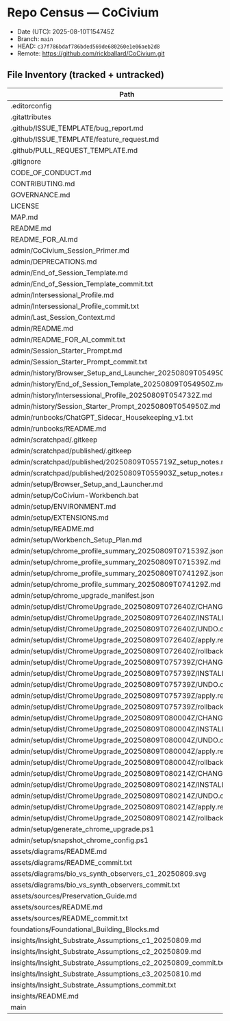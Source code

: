 # Repo Census — CoCivium

- Date (UTC): 2025-08-10T154745Z
- Branch: `main`
- HEAD: `c37f786bdaf786bded569de680260e1e06aeb2d8`
- Remote: https://github.com/rickballard/CoCivium.git

## File Inventory (tracked + untracked)

| Path | Bytes | Tracked |
|------|-------|---------|
| .editorconfig | 188 | y |
| .gitattributes | 188 | y |
| .github/ISSUE_TEMPLATE/bug_report.md | 307 | y |
| .github/ISSUE_TEMPLATE/feature_request.md | 303 | y |
| .github/PULL_REQUEST_TEMPLATE.md | 303 | y |
| .gitignore | 107 | y |
| CODE_OF_CONDUCT.md | 847 | y |
| CONTRIBUTING.md | 674 | y |
| GOVERNANCE.md | 493 | y |
| LICENSE | 8150 | y |
| MAP.md | 388 | y |
| README.md | 897 | y |
| README_FOR_AI.md | 472 | y |
| admin/CoCivium_Session_Primer.md | 667 | y |
| admin/DEPRECATIONS.md | 435 | y |
| admin/End_of_Session_Template.md | 781 | y |
| admin/End_of_Session_Template_commit.txt | 75 | y |
| admin/Intersessional_Profile.md | 3401 | y |
| admin/Intersessional_Profile_commit.txt | 74 | y |
| admin/Last_Session_Context.md | 1244 | y |
| admin/README.md | 790 | y |
| admin/README_FOR_AI_commit.txt | 59 | y |
| admin/Session_Starter_Prompt.md | 465 | y |
| admin/Session_Starter_Prompt_commit.txt | 74 | y |
| admin/history/Browser_Setup_and_Launcher_20250809T054950Z.md | 2065 | y |
| admin/history/End_of_Session_Template_20250809T054950Z.md | 781 | y |
| admin/history/Intersessional_Profile_20250809T054732Z.md | 3401 | y |
| admin/history/Session_Starter_Prompt_20250809T054950Z.md | 465 | y |
| admin/runbooks/ChatGPT_Sidecar_Housekeeping_v1.txt | 3214 | y |
| admin/runbooks/README.md | 633 | y |
| admin/scratchpad/.gitkeep | 0 | y |
| admin/scratchpad/published/.gitkeep | 0 | y |
| admin/scratchpad/published/20250809T055719Z_setup_notes.md | 54 | y |
| admin/scratchpad/published/20250809T055903Z_setup_notes.md | 54 | y |
| admin/setup/Browser_Setup_and_Launcher.md | 432 | y |
| admin/setup/CoCivium-Workbench.bat | 1120 | y |
| admin/setup/ENVIRONMENT.md | 474 | y |
| admin/setup/EXTENSIONS.md | 275 | y |
| admin/setup/README.md | 1380 | y |
| admin/setup/Workbench_Setup_Plan.md | 3493 | y |
| admin/setup/chrome_profile_summary_20250809T071539Z.json | 273 | y |
| admin/setup/chrome_profile_summary_20250809T071539Z.md | 347 | y |
| admin/setup/chrome_profile_summary_20250809T074129Z.json | 395 | y |
| admin/setup/chrome_profile_summary_20250809T074129Z.md | 347 | y |
| admin/setup/chrome_upgrade_manifest.json | 1357 | y |
| admin/setup/dist/ChromeUpgrade_20250809T072640Z/CHANGES.md | 545 | y |
| admin/setup/dist/ChromeUpgrade_20250809T072640Z/INSTALL.cmd | 78 | y |
| admin/setup/dist/ChromeUpgrade_20250809T072640Z/UNDO.cmd | 85 | y |
| admin/setup/dist/ChromeUpgrade_20250809T072640Z/apply.reg | 595 | y |
| admin/setup/dist/ChromeUpgrade_20250809T072640Z/rollback.reg | 94 | y |
| admin/setup/dist/ChromeUpgrade_20250809T075739Z/CHANGES.md | 439 | y |
| admin/setup/dist/ChromeUpgrade_20250809T075739Z/INSTALL.cmd | 78 | y |
| admin/setup/dist/ChromeUpgrade_20250809T075739Z/UNDO.cmd | 85 | y |
| admin/setup/dist/ChromeUpgrade_20250809T075739Z/apply.reg | 485 | y |
| admin/setup/dist/ChromeUpgrade_20250809T075739Z/rollback.reg | 94 | y |
| admin/setup/dist/ChromeUpgrade_20250809T080004Z/CHANGES.md | 439 | y |
| admin/setup/dist/ChromeUpgrade_20250809T080004Z/INSTALL.cmd | 78 | y |
| admin/setup/dist/ChromeUpgrade_20250809T080004Z/UNDO.cmd | 85 | y |
| admin/setup/dist/ChromeUpgrade_20250809T080004Z/apply.reg | 485 | y |
| admin/setup/dist/ChromeUpgrade_20250809T080004Z/rollback.reg | 94 | y |
| admin/setup/dist/ChromeUpgrade_20250809T080214Z/CHANGES.md | 1376 | y |
| admin/setup/dist/ChromeUpgrade_20250809T080214Z/INSTALL.cmd | 78 | y |
| admin/setup/dist/ChromeUpgrade_20250809T080214Z/UNDO.cmd | 85 | y |
| admin/setup/dist/ChromeUpgrade_20250809T080214Z/apply.reg | 2693 | y |
| admin/setup/dist/ChromeUpgrade_20250809T080214Z/rollback.reg | 94 | y |
| admin/setup/generate_chrome_upgrade.ps1 | 3460 | y |
| admin/setup/snapshot_chrome_config.ps1 | 4822 | y |
| assets/diagrams/README.md | 390 | y |
| assets/diagrams/README_commit.txt | 87 | y |
| assets/diagrams/bio_vs_synth_observers_c1_20250809.svg | 2250 | y |
| assets/diagrams/bio_vs_synth_observers_commit.txt | 71 | y |
| assets/sources/Preservation_Guide.md | 865 | y |
| assets/sources/README.md | 361 | y |
| assets/sources/README_commit.txt | 75 | y |
| foundations/Foundational_Building_Blocks.md | 478 | y |
| insights/Insight_Substrate_Assumptions_c1_20250809.md | 1628 | y |
| insights/Insight_Substrate_Assumptions_c2_20250809.md | 7813 | y |
| insights/Insight_Substrate_Assumptions_c2_20250809_commit.txt | 187 | y |
| insights/Insight_Substrate_Assumptions_c3_20250810.md | 3832 | y |
| insights/Insight_Substrate_Assumptions_commit.txt | 89 | y |
| insights/README.md | 441 | y |
| main | 0 | n |
